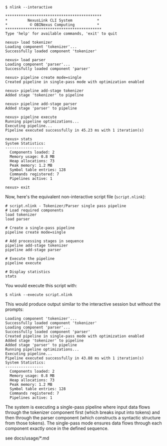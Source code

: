 ```
$ nlink --interactive

*******************************************
*         NexusLink CLI System           *
*          © OBINexus Computing          *
*******************************************
Type 'help' for available commands, 'exit' to quit

nexus> load tokenizer
Loading component 'tokenizer'...
Successfully loaded component 'tokenizer'

nexus> load parser
Loading component 'parser'...
Successfully loaded component 'parser'

nexus> pipeline create mode=single
Created pipeline in single-pass mode with optimization enabled

nexus> pipeline add-stage tokenizer
Added stage 'tokenizer' to pipeline

nexus> pipeline add-stage parser
Added stage 'parser' to pipeline

nexus> pipeline execute
Running pipeline optimizations...
Executing pipeline...
Pipeline executed successfully in 45.23 ms with 1 iteration(s)

nexus> stats
System Statistics:
-----------------
  Components loaded: 2
  Memory usage: 0.8 MB
  Heap allocations: 73
  Peak memory: 1.2 MB
  Symbol table entries: 128
  Commands registered: 7
  Pipelines active: 1

nexus> exit
```

Now, here's the equivalent non-interactive script file (`script.nlink`):

```
# script.nlink - Tokenizer/Parser single pass pipeline
# Load required components
load tokenizer
load parser

# Create a single-pass pipeline
pipeline create mode=single

# Add processing stages in sequence
pipeline add-stage tokenizer
pipeline add-stage parser

# Execute the pipeline
pipeline execute

# Display statistics
stats
```

You would execute this script with:

```
$ nlink --execute script.nlink
```

This would produce output similar to the interactive session but without the prompts:

```
Loading component 'tokenizer'...
Successfully loaded component 'tokenizer'
Loading component 'parser'...
Successfully loaded component 'parser'
Created pipeline in single-pass mode with optimization enabled
Added stage 'tokenizer' to pipeline
Added stage 'parser' to pipeline
Running pipeline optimizations...
Executing pipeline...
Pipeline executed successfully in 43.88 ms with 1 iteration(s)
System Statistics:
-----------------
  Components loaded: 2
  Memory usage: 0.8 MB
  Heap allocations: 73
  Peak memory: 1.2 MB
  Symbol table entries: 128
  Commands registered: 7
  Pipelines active: 1
```

The system is executing a single-pass pipeline where input data flows through the tokenizer component first (which breaks input into tokens) and then through the parser component (which constructs a syntactic structure from those tokens). The single-pass mode ensures data flows through each component exactly once in the defined sequence.

see docs/usage/*.md 